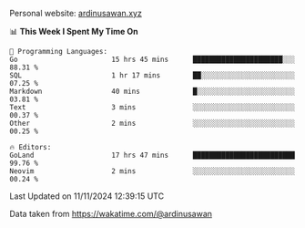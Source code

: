 Personal website: [ardinusawan.xyz](https://ardinusawan.xyz)

<!--START_SECTION:waka-->
📊 **This Week I Spent My Time On** 

```text
💬 Programming Languages: 
Go                       15 hrs 45 mins      ██████████████████████░░░   88.31 % 
SQL                      1 hr 17 mins        ██░░░░░░░░░░░░░░░░░░░░░░░   07.25 % 
Markdown                 40 mins             █░░░░░░░░░░░░░░░░░░░░░░░░   03.81 % 
Text                     3 mins              ░░░░░░░░░░░░░░░░░░░░░░░░░   00.37 % 
Other                    2 mins              ░░░░░░░░░░░░░░░░░░░░░░░░░   00.25 % 

🔥 Editors: 
GoLand                   17 hrs 47 mins      █████████████████████████   99.76 % 
Neovim                   2 mins              ░░░░░░░░░░░░░░░░░░░░░░░░░   00.24 % 
```


 Last Updated on 11/11/2024 12:39:15 UTC
<!--END_SECTION:waka-->
Data taken from https://wakatime.com/@ardinusawan
